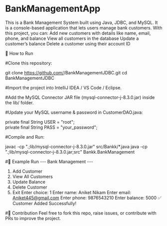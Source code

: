 # BankManagementApp
This is a Bank Management System built using Java, JDBC, and MySQL. It is a console-based application that lets users manage bank customers.  With this project, you can:  Add new customers with details like name, email, phone, and balance  View all customers in the database  Update a customer’s balance  Delete a customer using their account ID  


🚀 How to Run

#Clone this repository:

git clone https://github.com/<your-username>/BankManagementJDBC.git
cd BankManagementJDBC


#Import the project into IntelliJ IDEA / VS Code / Eclipse.

#Add the MySQL Connector JAR file (mysql-connector-j-8.3.0.jar) inside the lib/ folder.

#Update your MySQL username & password in CustomerDAO.java:

private final String USER = "root";     
private final String PASS = "your_password";


#Compile and Run:

javac -cp ".;lib/mysql-connector-j-8.3.0.jar" src/Bankk/*.java
java -cp ".;lib/mysql-connector-j-8.3.0.jar;src" Bankk.BankManagement

#📸 Example Run
--- Bank Management ---
1. Add Customer
2. View All Customers
3. Update Balance
4. Delete Customer
5. Exit
Enter choice: 1
Enter name: Aniket Nikam
Enter email: Aniket445@gmail.com
Enter phone: 9876543210
Enter balance: 5000
✅ Customer Added Successfully!

#🤝 Contribution
Feel free to fork this repo, raise issues, or contribute with PRs to improve the project.
